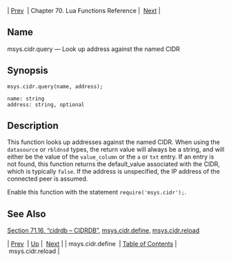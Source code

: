 | [Prev](lua.ref.msys.cidr.define)  | Chapter 70. Lua Functions Reference |  [Next](lua.ref.msys.cidr.reload) |

<a name="lua.ref.msys.cidr.query"></a>
## Name

msys.cidr.query — Look up address against the named CIDR

<a name="idp17712272"></a>
## Synopsis

`msys.cidr.query(name, address);`

```
name: string
address: string, optional
```
<a name="idp17715280"></a>
## Description

This function looks up addresses against the named CIDR. When using the `datasource` or `rbldnsd` types, the return value will always be a string, and will either be the value of the `value_column` or the `a` or `txt` entry. If an entry is not found, this function returns the default_value associated with the CIDR, which is typically `false`. If the address is unspecified, the IP address of the connected peer is assumed.

Enable this function with the statement `require('msys.cidr');`.

<a name="idp17721840"></a>
## See Also

[Section 71.16, “cidrdb – CIDRDB”](modules.cidrdb "71.16. cidrdb – CIDRDB"), [msys.cidr.define](lua.ref.msys.cidr.define "msys.cidr.define"), [msys.cidr.reload](lua.ref.msys.cidr.reload "msys.cidr.reload")

| [Prev](lua.ref.msys.cidr.define)  | [Up](lua.function.details) |  [Next](lua.ref.msys.cidr.reload) |
| msys.cidr.define  | [Table of Contents](index) |  msys.cidr.reload |

